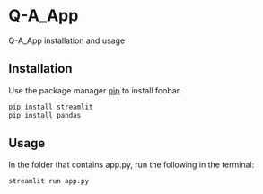 # Q-A_App

Q-A_App installation and usage

## Installation

Use the package manager [pip](https://pip.pypa.io/en/stable/) to install foobar.

```bash
pip install streamlit
pip install pandas
```

## Usage
In the folder that contains app.py, run the following in the terminal: 
```bash
streamlit run app.py
```
